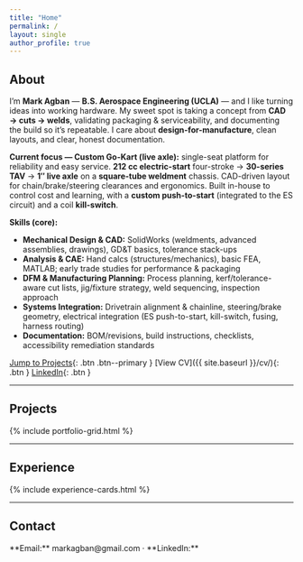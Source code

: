 ```yaml
---
title: "Home"
permalink: /
layout: single
author_profile: true
---
```


## About
<div id="about"></div>

I’m **Mark Agban** — **B.S. Aerospace Engineering (UCLA)** — and I like turning ideas into working hardware. My sweet spot is taking a concept from **CAD → cuts → welds**, validating packaging & serviceability, and documenting the build so it’s repeatable. I care about **design-for-manufacture**, clean layouts, and clear, honest documentation.

**Current focus — Custom Go-Kart (live axle):** single-seat platform for reliability and easy service. **212 cc electric-start** four-stroke → **30-series TAV** → **1″ live axle** on a **square-tube weldment** chassis. CAD-driven layout for chain/brake/steering clearances and ergonomics. Built in-house to control cost and learning, with a **custom push-to-start** (integrated to the ES circuit) and a coil **kill-switch**.

**Skills (core):**
- **Mechanical Design & CAD:** SolidWorks (weldments, advanced assemblies, drawings), GD&T basics, tolerance stack-ups  
- **Analysis & CAE:** Hand calcs (structures/mechanics), basic FEA, MATLAB; early trade studies for performance & packaging  
- **DFM & Manufacturing Planning:** Process planning, kerf/tolerance-aware cut lists, jig/fixture strategy, weld sequencing, inspection approach  
- **Systems Integration:** Drivetrain alignment & chainline, steering/brake geometry, electrical integration (ES push-to-start, kill-switch, fusing, harness routing)  
- **Documentation:** BOM/revisions, build instructions, checklists, accessibility remediation standards

[Jump to Projects](#projects){: .btn .btn--primary }  [View CV]({{ site.baseurl }}/cv/){: .btn }  [LinkedIn](https://www.linkedin.com/in/mark-agban-7501b7245/){: .btn }

---

## Projects
<div id="projects" data-reveal>
{% include portfolio-grid.html %}
</div>

---

## Experience
<div id="experience" data-reveal>
{% include experience-cards.html %}
</div>

---

## Contact
<div id="contact" data-reveal>
**Email:** markagban@gmail.com · **LinkedIn:** <https://www.linkedin.com/in/mark-agban-7501b7245/>
</div>
